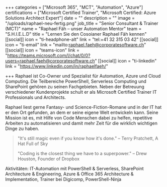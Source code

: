 +++
categories = ["Microsoft 365", "MCT", "Automation", "Azure"]
certifications = ["Microsoft Certified Trainer", "Microsoft Certified: Azure Solutions Architect Expert"]
date = ""
description = ""
image = "/uploads/raphael-neu-fertig.png"
job_title = "Senior Consultant & Trainer (MCT)"
name = "Raphael Fäh – unser Automation Mentor"
team = "S.H.I.E.L.D"
title = "Lernen Sie den Cosoianer Raphael Fäh kennen"
[[social]]
icon = "ti-headphone-alt"
link = "tel:+41 32 315 03 42"
[[social]]
icon = "ti-email"
link = "mailto:raphael.faeh@corporatesoftware.ch"
[[social]]
icon = "teams-icon"
link = "https://teams.microsoft.com/l/chat/0/0?users=raphael.faeh@corporatesoftware.ch"
[[social]]
icon = "ti-linkedin"
link = "https://www.linkedin.com/in/raphaelfaeh/"

+++
Raphael ist Co-Owner und Spezialist für Automation, Azure und Cloud Computing. Die Teilbereiche PowerShell, Serverless Computing und SharePoint gehören zu seinen Fachgebieten. Neben der Betreuung verschiedener Kundenprojekte schult er als Microsoft Certified Trainer IT Professionals und Architects.

Raphael liest gerne Fantasy- und Science-Fiction-Romane und in der IT hat er den Ort gefunden, an dem er seine eigene Welt entwickeln kann. Seine Mission ist es, mit Hilfe von Code Menschen dabei zu helfen, repetitive Arbeiten zu automatisieren und damit mehr Zeit für die wirklich wichtigen Dinge zu haben.

> "It's still magic even if you know how it's done." – Terry Pratchett, A Hat Full of Sky
>
> "Coding is the closest thing we have to a superpower." – Drew Houston, Founder of Dropbox

Aktivitäten: IT-Automation mit PowerShell & Serverless, SharePoint Architecture & Engineering, Azure & Office 365 Architecture & Implementation, Trainer bei Digicomp, PowerShell-Ninja